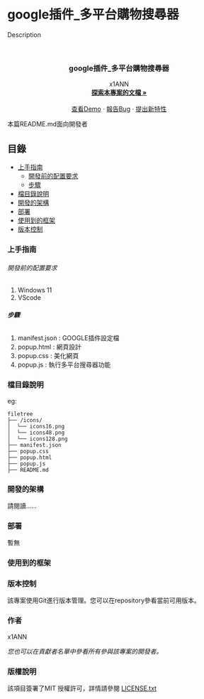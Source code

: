 
# google插件_多平台購物搜尋器

Description


<!-- PROJECT LOGO -->
<br />

<p align="center">
  <h3 align="center">google插件_多平台購物搜尋器</h3>
  <p align="center">
    x1ANN
    <br />
    <a href="https://github.com/your_github_name/your_repository"><strong>探索本專案的文檔 »</strong></a>
    <br />
    <br />
    <a href="https://github.com/your_github_name/your_repository">查看Demo</a>
    ·
    <a href="https://github.com/your_github_name/your_repository/issues">報告Bug</a>
    ·
    <a href="https://github.com/your_github_name/your_repository/issues">提出新特性</a>
  </p>

</p>


 本篇README.md面向開發者
 
## 目錄

- [上手指南](#上手指南)
  - [開發前的配置要求](#開發前的配置要求)
  - [步驟](#步驟)
- [檔目錄說明](#檔目錄說明)
- [開發的架構](#開發的架構)
- [部署](#部署)
- [使用到的框架](#使用到的框架)
- [版本控制](#版本控制)

### 上手指南





###### 開發前的配置要求

1. Windows 11
2. VScode

###### **步驟**

1. manifest.json : GOOGLE插件設定檔
2. popup.html : 網頁設計
3. popup.css : 美化網頁
4. popup.js : 執行多平台搜尋器功能



### 檔目錄說明
eg:

```
filetree
├── /icons/
│  └── icons16.png
│  └── icons48.png
│  └── icons128.png
├── manifest.json
├── popup.css
├── popup.html
├── popup.js
├── README.md

```





### 開發的架構 

請閱讀……

### 部署

暫無

### 使用到的框架

### 版本控制

該專案使用Git進行版本管理。您可以在repository參看當前可用版本。

### 作者
x1ANN

 *您也可以在貢獻者名單中參看所有參與該專案的開發者。*

### 版權說明

該項目簽署了MIT 授權許可，詳情請參閱 [LICENSE.txt](https://github.com/your_github_name/your_repository/blob/master/LICENSE.txt)

